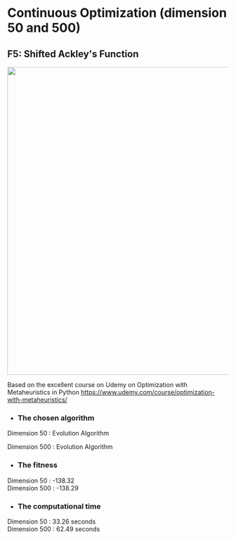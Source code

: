 # Continuous Optimization (dimension 50 and 500)
## F5: Shifted Ackley's Function   

<image src = "https://user-images.githubusercontent.com/57988473/81316383-c8af3180-908b-11ea-9924-e8b141cb6d00.png" width = "700">

Based on the excellent course on Udemy on Optimization with Metaheuristics in Python <https://www.udemy.com/course/optimization-with-metaheuristics/>

- ### The chosen algorithm       
Dimension 50  :    Evolution Algorithm

Dimension 500 :    Evolution Algorithm

 

- ### The fitness     
Dimension 50  :    -138.32  
Dimension 500 :    -138.29   
     

- ###	The computational time     
Dimension 50   :   33.26    seconds  
Dimension 500 :    62.49    seconds  
